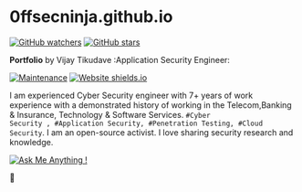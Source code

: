 # 0ffsecninja.github.io
[![GitHub watchers](https://img.shields.io/github/watchers/Naereen/StrapDown.js.svg?style=social&label=Watch&maxAge=2592000)](https://GitHub.com/Naereen/StrapDown.js/watchers/)
[![GitHub stars](https://img.shields.io/github/stars/Naereen/StrapDown.js.svg?style=social&label=Star&maxAge=2592000)](https://GitHub.com/Naereen/StrapDown.js/stargazers/)

**Portfolio** by Vijay Tikudave :Application Security Engineer:

[![Maintenance](https://img.shields.io/badge/Maintained%3F-yes-green.svg)](https://GitHub.com/Naereen/StrapDown.js/graphs/commit-activity)
[![Website shields.io](https://img.shields.io/website-up-down-green-red/http/shields.io.svg)](http://shields.io/)



I am experienced Cyber Security engineer with 7+ years of work experience with a demonstrated history of working in the Telecom,Banking & Insurance, Technology & Software Services.
<code>#Cyber Security , #Application Security, #Penetration Testing, #Cloud Security</code>.
I am an open-source activist. I love sharing security research and knowledge. 

[![Ask Me Anything !](https://img.shields.io/badge/Ask%20me-anything-1abc9c.svg)](https://www.linkedin.com/in/vijay-tikudave/)

:e-mail: <code></code>
